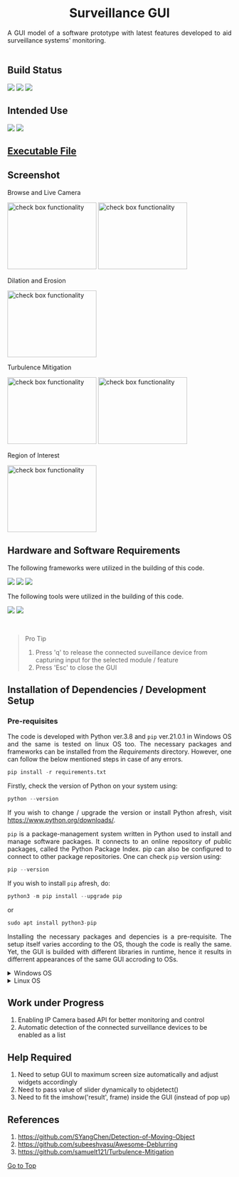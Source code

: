 <h1 align="center"><a name="section_name">Surveillance GUI</a></h1>

<div align="justify">
A GUI model of a software prototype with latest features developed to aid surveillance systems' monitoring.
</div>

<br>

## Build Status

<img src="https://img.shields.io/badge/build-passing-brightgreen"/> <img src="https://img.shields.io/badge/code-latest-orange"/> <img src="https://img.shields.io/badge/langugage-python-blue"/>


## Intended Use

<img src="https://img.shields.io/badge/Windows-0078D6?style=for-the-badge&logo=windows&logoColor=white"/> <img src="https://img.shields.io/badge/linux-E95420?style=for-the-badge&logo=linux&logoColor=white"/>

## [Executable File](https://drive.google.com/drive/folders/1ZYFpSr_3Te1kWvIpm7u3i2XIduURa4_n?usp=sharing)

## Screenshot

Browse and Live Camera

<img src="https://github.com/Surveillance-NWB/Surveillance/blob/main/GUI_Screrenshots/1.png" alt="check box functionality" style="height: 150px; width:200px;"/>

<img src="https://github.com/Surveillance-NWB/Surveillance/blob/main/GUI_Screrenshots/6.png" alt="check box functionality" style="height: 150px; width:200px;"/>

Dilation and Erosion

<img src="https://github.com/Surveillance-NWB/Surveillance/blob/main/GUI_Screrenshots/2.png" alt="check box functionality" style="height: 150px; width:200px;"/>

Turbulence Mitigation

<img src="https://github.com/Surveillance-NWB/Surveillance/blob/main/GUI_Screrenshots/3.png" alt="check box functionality" style="height: 150px; width:200px;"/>

<img src="https://github.com/Surveillance-NWB/Surveillance/blob/main/GUI_Screrenshots/4.png" alt="check box functionality" style="height: 150px; width:200px;"/>

Region of Interest

<img src="https://github.com/Surveillance-NWB/Surveillance/blob/main/GUI_Screrenshots/5.png" alt="check box functionality" style="height: 150px; width:200px;"/>




## Hardware and Software Requirements

<div align="justify">
The following frameworks were utilized in the building of this code.
</div>


<img src="https://img.shields.io/badge/OpenCV-27338e?style=for-the-badge&logo=OpenCV&logoColor=white"/>  <img src="https://img.shields.io/badge/NumPy-013243?style=for-the-badge&logo=numpy&logoColor=white"/> <img src="https://img.shields.io/badge/SciPy-8CAAE6?style=for-the-badge&logo=scipy&logoColor=white"/>


<div align="justify">
The following tools were utilized in the building of this code.
</div>


<img src="https://img.shields.io/badge/Visual_Studio_Code-0078D4?style=for-the-badge&logo=visual%20studio%20code&logoColor=white"/> <img src="https://img.shields.io/badge/Jupyter-F37626.svg?&style=for-the-badge&logo=Jupyter&logoColor=white"/>


<br>

>  Pro Tip
> 1. Press 'q' to release the connected suveillance device from capturing input for the selected module / feature
> 2. Press 'Esc' to close the GUI



</div>

## Installation of Dependencies / Development Setup

### Pre-requisites


<div align="justify">

The code is developed with Python ver.3.8 and `pip` ver.21.0.1 in Windows OS and the same is tested on linux OS too. The necessary packages and frameworks can be installed from the *Requirements* directory.  However, one can follow the below mentioned steps in case of any errors.


```Python
pip install -r requirements.txt
``` 


Firstly, check the version of Python on your system using:


```Python
python --version
``` 

If you wish to change / upgrade the version or install Python afresh, visit https://www.python.org/downloads/. 

`pip` is a package-management system written in Python used to install and manage software packages. It connects to an online repository of public packages, called the Python Package Index. pip can also be configured to connect to other package repositories.  One can check `pip` version using:

```Python
pip --version
```

If you wish to install `pip` afresh, do:

```Python
python3 -m pip install --upgrade pip
```

or

```Python
sudo apt install python3-pip
```

Installing the necessary packages and depencies is a pre-requisite.  The setup itself varies according to the OS, though the code is really the same.  Yet, the GUI is builded with different libraries in runtime, hence it results in differrent appearances of the same GUI accroding to OSs.


<details>
<summary>Windows OS</summary>

---

The `tkinter` package (“Tk interface”) is the standard Python interface to the Tk GUI toolkit. The `Tk interface` is located in a binary module named `_tkinter`. It is usually a shared library (or DLL), but might in some cases be statically linked with the Python interpreter.  The `cffi` module is used to invoke `callback` methods inside the program.

```Python
pip install tk
python3 -m pip install cffi
```

`Pillow` is a Python Imaging Library (`PIL`), which adds support for opening, manipulating, and saving images. The current version identifies and reads a large number of formats.  It supports wide variety of images such as “jpeg”, “png”, “bmp”, “gif”, “ppm”, “tiff”.

```Python
python3 -m pip install --upgrade Pillow
```

`OpenCV` is a huge open-source library for computer vision, machine learning, and image processing. `OpenCV` supports a wide variety of programming languages like Python, C++, Java, etc. It can process images and videos to identify objects, faces, and so on. The library has more than 2500 optimized algorithms, which includes a comprehensive set of both classic and state-of-the-art computer vision and machine learning algorithms.


```Python
pip install opencv-python
```


`NumPy` is a library for the Python programming language, adding support for large, multi-dimensional arrays and matrices, along with a large collection of high-level mathematical functions to operate on these arrays.  By reading the image as a `NumPy` array ndarray, various image processing can be performed using NumPy functions.


```Python
pip3 install numpy
```


`Imutils` are a series of convenience functions to make basic image processing functions such as translation, rotation, resizing, skeletonization, and displaying Matplotlib images easier with `OpenCV` in Python.


```Python
pip3 install imutils
```


</details>


<details>
<summary>Linux OS</summary>

---

The `tkinter` package (“Tk interface”) is the standard Python interface to the Tk GUI toolkit. The `Tk interface` is located in a binary module named `_tkinter`. It is usually a shared library (or DLL), but might in some cases be statically linked with the Python interpreter.  The `cffi` module is used to invoke `callback` methods inside the program.

```Python
apt-get install python-tk 
sudo apt-get install python-setuptools
sudo apt-get install -y python-cffi
```

`Pillow` is a Python Imaging Library (`PIL`), which adds support for opening, manipulating, and saving images. The current version identifies and reads a large number of formats.  It supports wide variety of images such as “jpeg”, “png”, “bmp”, “gif”, “ppm”, “tiff”.

```Python
python3 -m pip install --upgrade pip
python3 -m pip install --upgrade Pillow
```


`OpenCV` is a huge open-source library for computer vision, machine learning, and image processing. `OpenCV` supports a wide variety of programming languages like Python, C++, Java, etc. It can process images and videos to identify objects, faces, and so on. The library has more than 2500 optimized algorithms, which includes a comprehensive set of both classic and state-of-the-art computer vision and machine learning algorithms.


```Python
sudo apt-get install python3-opencv
```

`NumPy` is a library for the Python programming language, adding support for large, multi-dimensional arrays and matrices, along with a large collection of high-level mathematical functions to operate on these arrays.  By reading the image as a `NumPy` array ndarray, various image processing can be performed using NumPy functions.


```Python
pip3 install numpy
```


`Imutils` are a series of convenience functions to make basic image processing functions such as translation, rotation, resizing, skeletonization, and displaying Matplotlib images easier with `OpenCV` in Python.


```Python
pip3 install imutils
```



</details>



</div>

## Work under Progress

1. Enabling IP Camera based API for better monitoring and control
2. Automatic detection of the connected surveillance devices to be enabled as a list

## Help Required

1. Need to setup GUI to maximum screen size automatically and adjust widgets accordingly
2. Need to pass value of slider dynamically to objdetect()
3. Need to fit the  imshow('result', frame) inside the GUI (instead of pop up)

## References

1. https://github.com/SYangChen/Detection-of-Moving-Object 
2. https://github.com/subeeshvasu/Awesome-Deblurring
3. https://github.com/samuelt121/Turbulence-Mitigation


[Go to Top](#section_name)
